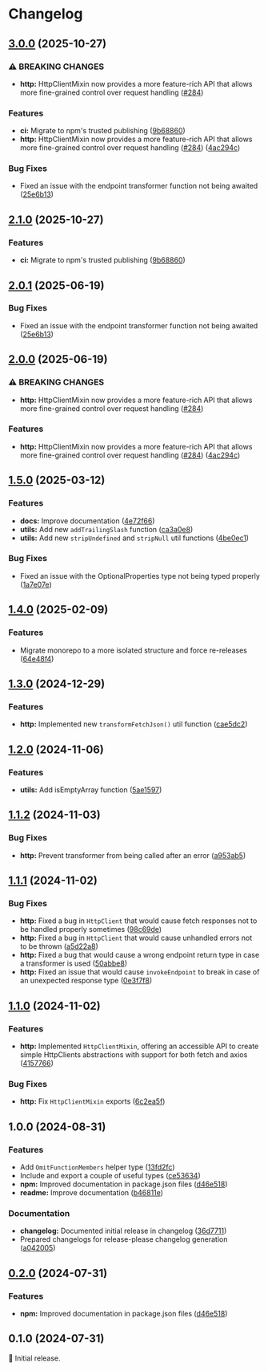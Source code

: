 # Changelog

## [3.0.0](https://github.com/spuxx-dev/jslibs/compare/js-utils-v2.1.0...js-utils-v3.0.0) (2025-10-27)


### ⚠ BREAKING CHANGES

* **http:** HttpClientMixin now provides a more feature-rich API that allows more fine-grained control over request handling ([#284](https://github.com/spuxx-dev/jslibs/issues/284))

### Features

* **ci:** Migrate to npm's trusted publishing ([9b68860](https://github.com/spuxx-dev/jslibs/commit/9b68860bb9bb7dde742ba65b049ab2dfc8a684b7))
* **http:** HttpClientMixin now provides a more feature-rich API that allows more fine-grained control over request handling ([#284](https://github.com/spuxx-dev/jslibs/issues/284)) ([4ac294c](https://github.com/spuxx-dev/jslibs/commit/4ac294ced70cdbdbb67edc1996f4e5cdbbb432c0))


### Bug Fixes

* Fixed an issue with the endpoint transformer function not being awaited ([25e6b13](https://github.com/spuxx-dev/jslibs/commit/25e6b132ea3311346107ddbd4f6ae7133341aecf))

## [2.1.0](https://github.com/spuxx-dev/jslibs/compare/js-utils-v2.0.1...js-utils-v2.1.0) (2025-10-27)


### Features

* **ci:** Migrate to npm's trusted publishing ([9b68860](https://github.com/spuxx-dev/jslibs/commit/9b68860bb9bb7dde742ba65b049ab2dfc8a684b7))

## [2.0.1](https://github.com/spuxx-dev/jslibs/compare/js-utils-v2.0.0...js-utils-v2.0.1) (2025-06-19)


### Bug Fixes

* Fixed an issue with the endpoint transformer function not being awaited ([25e6b13](https://github.com/spuxx-dev/jslibs/commit/25e6b132ea3311346107ddbd4f6ae7133341aecf))

## [2.0.0](https://github.com/spuxx-dev/jslibs/compare/js-utils-v1.5.0...js-utils-v2.0.0) (2025-06-19)


### ⚠ BREAKING CHANGES

* **http:** HttpClientMixin now provides a more feature-rich API that allows more fine-grained control over request handling ([#284](https://github.com/spuxx-dev/jslibs/issues/284))

### Features

* **http:** HttpClientMixin now provides a more feature-rich API that allows more fine-grained control over request handling ([#284](https://github.com/spuxx-dev/jslibs/issues/284)) ([4ac294c](https://github.com/spuxx-dev/jslibs/commit/4ac294ced70cdbdbb67edc1996f4e5cdbbb432c0))

## [1.5.0](https://github.com/spuxx-dev/jslibs/compare/js-utils-v1.4.0...js-utils-v1.5.0) (2025-03-12)


### Features

* **docs:** Improve documentation ([4e72f66](https://github.com/spuxx-dev/jslibs/commit/4e72f66b7ee49a49860f3a3b8930eb2aa1ff012b))
* **utils:** Add new `addTrailingSlash` function ([ca3a0e8](https://github.com/spuxx-dev/jslibs/commit/ca3a0e8f91d9eda54909b2e73526e28ea2251609))
* **utils:** Add new `stripUndefined` and `stripNull` util functions ([4be0ec1](https://github.com/spuxx-dev/jslibs/commit/4be0ec1a54f0ae08d59b559ca19adf2d33a7683d))


### Bug Fixes

* Fixed an issue with the OptionalProperties type not being typed properly ([1a7e07e](https://github.com/spuxx-dev/jslibs/commit/1a7e07eeae1e7166b7fbfc153430c6402621f270))

## [1.4.0](https://github.com/spuxx-dev/jslibs/compare/js-utils-v1.3.0...js-utils-v1.4.0) (2025-02-09)


### Features

* Migrate monorepo to a more isolated structure and force re-releases ([64e48f4](https://github.com/spuxx-dev/jslibs/commit/64e48f41cf207a367e19d8750f44ace18615428c))

## [1.3.0](https://github.com/spuxx-dev/jslibs/compare/js-utils-v1.2.0...js-utils-v1.3.0) (2024-12-29)


### Features

* **http:** Implemented new `transformFetchJson()` util function ([cae5dc2](https://github.com/spuxx-dev/jslibs/commit/cae5dc2eb53f2b567ac4a02f807821b19511bfd2))

## [1.2.0](https://github.com/spuxx-dev/jslibs/compare/js-utils-v1.1.2...js-utils-v1.2.0) (2024-11-06)


### Features

* **utils:** Add isEmptyArray function ([5ae1597](https://github.com/spuxx-dev/jslibs/commit/5ae1597542d50dfd2a27312f69a5cbe4052a30aa))

## [1.1.2](https://github.com/spuxx-dev/jslibs/compare/js-utils-v1.1.1...js-utils-v1.1.2) (2024-11-03)


### Bug Fixes

* **http:** Prevent transformer from being called after an error ([a953ab5](https://github.com/spuxx-dev/jslibs/commit/a953ab502d99354f9f0b9bd8a2a6402c437eb072))

## [1.1.1](https://github.com/spuxx-dev/jslibs/compare/js-utils-v1.1.0...js-utils-v1.1.1) (2024-11-02)


### Bug Fixes

* **http:** Fixed a bug in `HttpClient` that would cause fetch responses not to be handled properly sometimes ([98c69de](https://github.com/spuxx-dev/jslibs/commit/98c69de057373cf908b74e162012c730327ce7ce))
* **http:** Fixed a bug in `HttpClient` that would cause unhandled errors not to be thrown ([a5d22a8](https://github.com/spuxx-dev/jslibs/commit/a5d22a8d6168f0b9acfdc9f6b4f9a431fead8a94))
* **http:** Fixed a bug that would cause a wrong endpoint return type in case a transformer is used ([50abbe8](https://github.com/spuxx-dev/jslibs/commit/50abbe828f0d724a1aea74f0aff1c396b2e0429b))
* **http:** Fixed an issue that would cause `invokeEndpoint` to break in case of an unexpected response type ([0e3f7f8](https://github.com/spuxx-dev/jslibs/commit/0e3f7f8b56fc1b2557b950648d2051b2df049616))

## [1.1.0](https://github.com/spuxx-dev/jslibs/compare/js-utils-v1.0.0...js-utils-v1.1.0) (2024-11-02)


### Features

* **http:** Implemented `HttpClientMixin`, offering an accessible API to create simple HttpClients abstractions with support for both fetch and axios ([4157766](https://github.com/spuxx-dev/jslibs/commit/4157766c50100969a19f1d64c83346bd7cebe87a))


### Bug Fixes

* **http:** Fix `HttpClientMixin` exports ([6c2ea5f](https://github.com/spuxx-dev/jslibs/commit/6c2ea5fafdb0737228723feedc8994fefd2c5e02))

## 1.0.0 (2024-08-31)


### Features

* Add `OmitFunctionMembers` helper type ([13fd2fc](https://github.com/spuxx-dev/jslibs/commit/13fd2fc074a2d1e9192e4731e6c79949f75fa510))
* Include and export a couple of useful types ([ce53634](https://github.com/spuxx-dev/jslibs/commit/ce53634aad46c2b7f1e5e8b87e2ae743061e629b))
* **npm:** Improved documentation in package.json files ([d46e518](https://github.com/spuxx-dev/jslibs/commit/d46e5184e168f0a639cbbac041b296456033a71b))
* **readme:** Improve documentation ([b46811e](https://github.com/spuxx-dev/jslibs/commit/b46811ecd987515cb69a7b34b26c8847c58aa004))


### Documentation

* **changelog:** Documented initial release in changelog ([36d7711](https://github.com/spuxx-dev/jslibs/commit/36d77116e739afb18abad49fa77a596da28fa0fb))
* Prepared changelogs for release-please changelog generation ([a042005](https://github.com/spuxx-dev/jslibs/commit/a04200509385b77aa880de2a3d35f5558662934f))

## [0.2.0](https://github.com/spuxx-dev/jslibs/compare/js-utils-v0.1.0...js-utils-v0.2.0) (2024-07-31)


### Features

* **npm:** Improved documentation in package.json files ([d46e518](https://github.com/spuxx-dev/jslibs/commit/d46e5184e168f0a639cbbac041b296456033a71b))

## 0.1.0 (2024-07-31)

🌟 Initial release.
